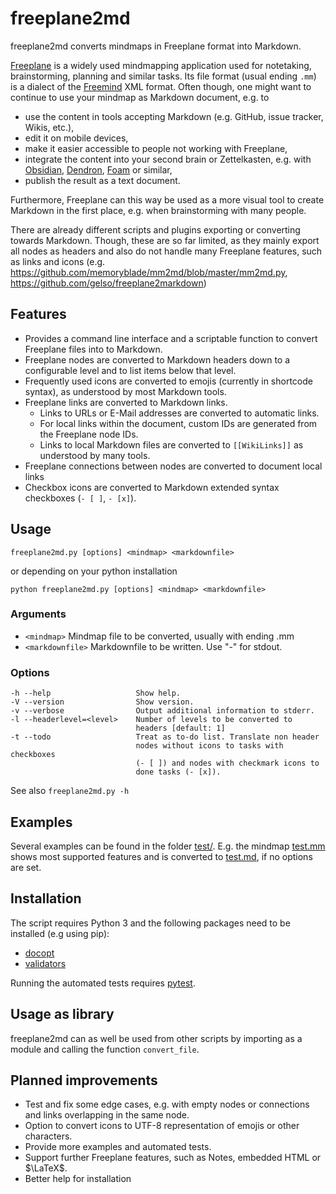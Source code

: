 # freeplane2md

freeplane2md converts mindmaps in Freeplane format into Markdown.

[Freeplane](https://www.freeplane.org) is a widely used mindmapping application used for notetaking, brainstorming, planning and similar tasks. Its file format (usual ending `.mm`) is a dialect of the [Freemind](http://freemind.sourceforge.net) XML format. Often though, one might want to continue to use your mindmap as Markdown document, e.g. to

- use the content in tools accepting Markdown (e.g. GitHub, issue tracker, Wikis, etc.),
- edit it on mobile devices,
- make it easier accessible to people not working with Freeplane,
- integrate the content into your second brain or Zettelkasten, e.g. with [Obsidian](https://obsidian.md), [Dendron](
https://www.dendron.so/), [Foam](https://foambubble.github.io/foam/) or similar,
- publish the result as a text document.

Furthermore, Freeplane can this way be used as a more visual tool to create Markdown in the first place, e.g. when brainstorming with many people.

There are already different scripts and plugins exporting or converting towards Markdown. Though, these are so far limited, as they mainly export all nodes as headers and also do not handle many Freeplane features, such as links and icons (e.g. <https://github.com/memoryblade/mm2md/blob/master/mm2md.py>, <https://github.com/gelso/freeplane2markdown>)

## Features

- Provides a command line interface and a scriptable function to convert Freeplane files into to Markdown.
- Freeplane nodes are converted to Markdown headers down to a configurable level and to list items below that level.
- Frequently used icons are converted to emojis (currently in shortcode syntax), as understood by most Markdown tools.
- Freeplane links are converted to Markdown links.
  - Links to URLs or E-Mail addresses are converted to automatic links.
  - For local links within the document, custom IDs are generated from the Freeplane node IDs.
  - Links to local Markdown files are converted to `[[WikiLinks]]` as understood by many tools.
- Freeplane connections between nodes are converted to document local links
- Checkbox icons are converted to Markdown extended syntax checkboxes (`- [ ]`, `- [x]`).

## Usage

`freeplane2md.py [options] <mindmap> <markdownfile>`

or depending on your python installation

`python freeplane2md.py [options] <mindmap> <markdownfile>`

### Arguments

- `<mindmap>`   Mindmap file to be converted, usually with ending .mm
- `<markdownfile>`  Markdownfile to be written. Use "-" for stdout.

### Options

    -h --help                   Show help.
    -V --version                Show version.
    -v --verbose                Output additional information to stderr.
    -l --headerlevel=<level>    Number of levels to be converted to
                                headers [default: 1] 
    -t --todo                   Treat as to-do list. Translate non header
                                nodes without icons to tasks with checkboxes
                                (- [ ]) and nodes with checkmark icons to
                                done tasks (- [x]).

See also `freeplane2md.py -h`

## Examples

Several examples can be found in the folder [test/](test/). E.g. the mindmap [test.mm](test/test.mm) shows most supported features and is converted to [test.md](test/test.md), if no options are set.

## Installation

The script requires Python 3 and the following packages need to be installed (e.g using pip):

- [docopt](https://pypi.org/project/docopt/)
- [validators](https://pypi.org/project/validators/)

Running the automated tests requires
[pytest](https://pypi.org/project/pytest/).

## Usage as library

freeplane2md can as well be used from other scripts by importing as a module and calling the function `convert_file`.

## Planned improvements

- Test and fix some edge cases, e.g. with empty nodes or connections and links overlapping in the same node.
- Option to convert icons to UTF-8 representation of emojis or other characters.
- Provide more examples and automated tests.
- Support further Freeplane features, such as Notes, embedded HTML or $\LaTeX$.
- Better help for installation 